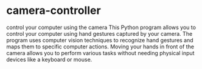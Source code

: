 # camera-controller
control your computer using the camera
This Python program allows you to control your computer using hand gestures captured by your camera. The program uses computer vision techniques to recognize hand gestures and maps them to specific computer actions. Moving your hands in front of the camera allows you to perform various tasks without needing physical input devices like a keyboard or mouse.

